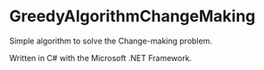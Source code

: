 # GreedyAlgorithmChangeMaking
Simple algorithm to solve the Change-making problem.

Written in C# with the Microsoft .NET Framework.
